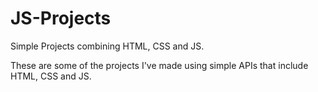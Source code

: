 # JS-Projects
Simple Projects combining HTML, CSS and JS.

These are some of the projects I've made using simple APIs that include HTML, CSS and JS.
